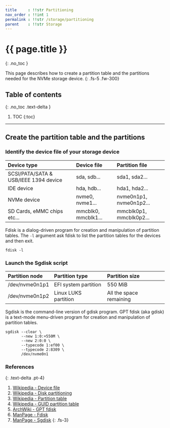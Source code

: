 ```yaml
---
title     : !!str Partitioning
nav_order : !!int 1
permalink : !!str /storage/partitioning
parent    : !!str Storage
---
```


# {{ page.title }}
{: .no_toc }

This page describes how to create a partition table and the partitions needed for the NVMe storage device.
{: .fs-5 .fw-300}

## Table of contents
{: .no_toc .text-delta }

1. TOC
{:toc}

---

## Create the partition table and the partitions

### Identify the device file of your storage device

| Device type                           | Device file         | Partition file          |
| :------------------------------------ | :------------------ | :---------------------- |
| SCSI/PATA/SATA & USB/IEEE 1394 device | sda, sdb...         | sda1, sda2...           |
| IDE device                            | hda, hdb...         | hda1, hda2...           |
| NVMe device                           | nvme0, nvme1...     | nvme0n1p1, nvme0n1p2... |
| SD Cards, eMMC chips etc...           | mmcblk0, mmcblk1... | mmcblk0p1, mmcblk0p2... |

Fdisk is a dialog-driven program for creation and manipulation of partition tables. The `-l` argument ask fdisk to list the partition tables for the devices and then exit.

```
fdisk -l
```

### Launch the Sgdisk script

| Partition node | Partition type       | Partition size          |
| :------------- | :------------------- | :---------------------- |
| /dev/nvme0n1p1 | EFI system partition | 550 MiB                 |
| /dev/nvme0n1p2 | Linux LUKS partition | All the space remaining |

Sgdisk is the command-line version of gdisk program. GPT fdisk (aka gdisk) is a text-mode menu-driven program for creation and manipulation of partition tables.

```
sgdisk --clear \
       --new 1:0:+550M \
       --new 2:0:0 \
       --typecode 1:ef00 \
       --typecode 2:8309 \
       /dev/nvme0n1
```

### References
{: .text-delta .pt-4}

1. [Wikipedia - Device file](https://en.wikipedia.org/wiki/Device_file)
1. [Wikipedia - Disk partitioning](https://en.wikipedia.org/wiki/Disk_partitioning)
1. [Wikipedia - Partition table](https://en.wikipedia.org/wiki/Partition_table)
1. [Wikipedia - GUID partition table](https://en.wikipedia.org/wiki/GUID_Partition_Table)
1. [ArchWiki - GPT fdisk](https://wiki.archlinux.org/index.php/GPT_fdisk)
1. [ManPage - Fdisk](https://jlk.fjfi.cvut.cz/arch/manpages/man/core/util-linux/fdisk.8.en)
1. [ManPage - Sgdisk](https://jlk.fjfi.cvut.cz/arch/manpages/man/extra/gptfdisk/sgdisk.8.en)
{: .fs-3}
